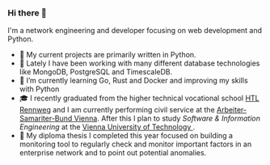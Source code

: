 ### **Hi there 👋**

I'm a network engineering and developer focusing on web development and Python.

- 🔭 My current projects are primarily written in Python.
- 💾 Lately I have been working with many different database technologies like MongoDB, PostgreSQL and TimescaleDB.
- 🌱 I’m currently learning Go, Rust and Docker and improving my skills with Python
- 🎓 I recently graduated from the higher technical vocational school [HTL Rennweg](https://www.htlrennweg.at/) and I am currently performing civil service at the [Arbeiter-Samariter-Bund Vienna](https://www.samariterbund.net/). After this I plan to study *Software & Information Engineering* at the [Vienna University of Technology ](https://www.tuwien.at/en/).
- 📄 My diploma thesis I completed this year focused on building a monitoring tool to regularly check and monitor important factors in an enterprise network and to point out potential anomalies.
